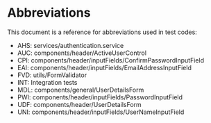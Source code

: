 # Abbreviations

This document is a reference for abbreviations used in test codes:

- AHS: services/authentication.service
- AUC: components/header/ActiveUserControl
- CPI: components/header/inputFields/ConfirmPasswordInputField
- EAI: components/header/inputFields/EmailAddressInputField
- FVD: utils/FormValidator
- INT: Integration tests
- MDL: components/general/UserDetailsForm
- PWI: components/header/inputFields/PasswordInputField
- UDF: components/header/UserDetailsForm
- UNI: components/header/inputFields/UserNameInputField
